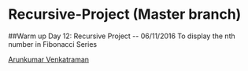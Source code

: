 # Recursive-Project (Master branch)

##Warm up Day 12: Recursive Project -- 06/11/2016
To display the nth number in Fibonacci Series

[Arunkumar Venkatraman](http://sqasolution.com)
